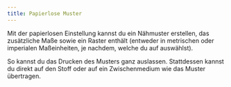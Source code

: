 ```yaml
---
title: Papierlose Muster
---
```


Mit der papierlosen Einstellung kannst du ein Nähmuster erstellen, das zusätzliche Maße sowie ein Raster enthält (entweder in metrischen oder imperialen Maßeinheiten, je nachdem, welche du auf auswählst).

So kannst du das Drucken des Musters ganz auslassen. Stattdessen kannst du direkt auf den Stoff oder auf ein Zwischenmedium wie das Muster übertragen.

